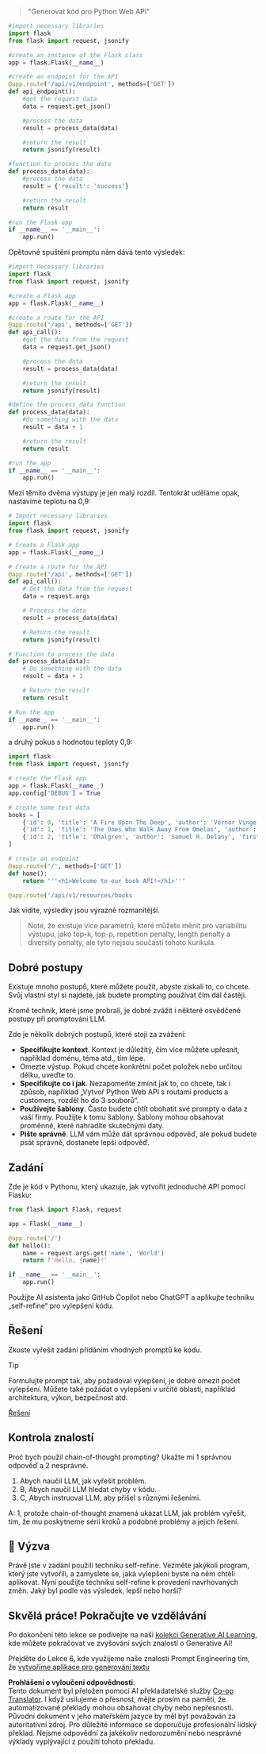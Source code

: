 <!--
CO_OP_TRANSLATOR_METADATA:
{
  "original_hash": "2b4c36be7d66b32e4fac47761718b4a9",
  "translation_date": "2025-07-09T11:38:44+00:00",
  "source_file": "05-advanced-prompts/README.md",
  "language_code": "cs"
}
-->

> "Generovat kód pro Python Web API"
```python
#import necessary libraries
import flask
from flask import request, jsonify

#create an instance of the Flask class
app = flask.Flask(__name__)

#create an endpoint for the API
@app.route('/api/v1/endpoint', methods=['GET'])
def api_endpoint():
    #get the request data
    data = request.get_json()

    #process the data
    result = process_data(data)

    #return the result
    return jsonify(result)

#function to process the data
def process_data(data):
    #process the data
    result = {'result': 'success'}

    #return the result
    return result

#run the Flask app
if __name__ == '__main__':
    app.run()

```

Opětovné spuštění promptu nám dává tento výsledek:

```python
#import necessary libraries
import flask
from flask import request, jsonify

#create a Flask app
app = flask.Flask(__name__)

#create a route for the API
@app.route('/api', methods=['GET'])
def api_call():
    #get the data from the request
    data = request.get_json()

    #process the data
    result = process_data(data)

    #return the result
    return jsonify(result)

#define the process_data function
def process_data(data):
    #do something with the data
    result = data + 1

    #return the result
    return result

#run the app
if __name__ == '__main__':
    app.run()

```

Mezi těmito dvěma výstupy je jen malý rozdíl. Tentokrát uděláme opak, nastavíme teplotu na 0,9:

```python
# Import necessary libraries
import flask
from flask import request, jsonify

# Create a Flask app
app = flask.Flask(__name__)

# Create a route for the API
@app.route('/api', methods=['GET'])
def api_call():
    # Get the data from the request
    data = request.args

    # Process the data
    result = process_data(data)

    # Return the result
    return jsonify(result)

# Function to process the data
def process_data(data):
    # Do something with the data
    result = data + 1

    # Return the result
    return result

# Run the app
if __name__ == '__main__':
    app.run()

```

a druhý pokus s hodnotou teploty 0,9:

```python
import flask
from flask import request, jsonify

# create the Flask app
app = flask.Flask(__name__)
app.config['DEBUG'] = True

# create some test data
books = [
    {'id': 0, 'title': 'A Fire Upon The Deep', 'author': 'Vernor Vinge', 'first_sentence': 'The coldsleep itself was dreamless.', 'year_published': '1992'},
    {'id': 1, 'title': 'The Ones Who Walk Away From Omelas', 'author': 'Ursula K. Le Guin', 'first_sentence': 'With a clamor of bells that set the swallows soaring, the Festival of Summer came to the city Omelas, bright-towered by the sea.', 'published': '1973'},
    {'id': 2, 'title': 'Dhalgren', 'author': 'Samuel R. Delany', 'first_sentence': 'to wound the autumnal city.', 'published': '1975'}
]

# create an endpoint
@app.route('/', methods=['GET'])
def home():
    return '''<h1>Welcome to our book API!</h1>'''

@app.route('/api/v1/resources/books

```

Jak vidíte, výsledky jsou výrazně rozmanitější.

> Note, že existuje více parametrů, které můžete měnit pro variabilitu výstupu, jako top-k, top-p, repetition penalty, length penalty a diversity penalty, ale tyto nejsou součástí tohoto kurikula.

## Dobré postupy

Existuje mnoho postupů, které můžete použít, abyste získali to, co chcete. Svůj vlastní styl si najdete, jak budete prompting používat čím dál častěji.

Kromě technik, které jsme probrali, je dobré zvážit i některé osvědčené postupy při promptování LLM.

Zde je několik dobrých postupů, které stojí za zvážení:

- **Specifikujte kontext**. Kontext je důležitý, čím více můžete upřesnit, například doménu, téma atd., tím lépe.
- Omezte výstup. Pokud chcete konkrétní počet položek nebo určitou délku, uveďte to.
- **Specifikujte co i jak**. Nezapomeňte zmínit jak to, co chcete, tak i způsob, například „Vytvoř Python Web API s routami products a customers, rozděl ho do 3 souborů“.
- **Používejte šablony**. Často budete chtít obohatit své prompty o data z vaší firmy. Použijte k tomu šablony. Šablony mohou obsahovat proměnné, které nahradíte skutečnými daty.
- **Pište správně**. LLM vám může dát správnou odpověď, ale pokud budete psát správně, dostanete lepší odpověď.

## Zadání

Zde je kód v Pythonu, který ukazuje, jak vytvořit jednoduché API pomocí Flasku:

```python
from flask import Flask, request

app = Flask(__name__)

@app.route('/')
def hello():
    name = request.args.get('name', 'World')
    return f'Hello, {name}!'

if __name__ == '__main__':
    app.run()
```

Použijte AI asistenta jako GitHub Copilot nebo ChatGPT a aplikujte techniku „self-refine“ pro vylepšení kódu.

## Řešení

Zkuste vyřešit zadání přidáním vhodných promptů ke kódu.

> [!TIP]
> Formulujte prompt tak, aby požadoval vylepšení, je dobré omezit počet vylepšení. Můžete také požádat o vylepšení v určité oblasti, například architektura, výkon, bezpečnost atd.

[Řešení](../../../05-advanced-prompts/python/aoai-solution.py)

## Kontrola znalostí

Proč bych použil chain-of-thought prompting? Ukažte mi 1 správnou odpověď a 2 nesprávné.

1. Abych naučil LLM, jak vyřešit problém.
1. B, Abych naučil LLM hledat chyby v kódu.
1. C, Abych instruoval LLM, aby přišel s různými řešeními.

A: 1, protože chain-of-thought znamená ukázat LLM, jak problém vyřešit, tím, že mu poskytneme sérii kroků a podobné problémy a jejich řešení.

## 🚀 Výzva

Právě jste v zadání použili techniku self-refine. Vezměte jakýkoli program, který jste vytvořili, a zamyslete se, jaká vylepšení byste na něm chtěli aplikovat. Nyní použijte techniku self-refine k provedení navrhovaných změn. Jaký byl podle vás výsledek, lepší nebo horší?

## Skvělá práce! Pokračujte ve vzdělávání

Po dokončení této lekce se podívejte na naši [kolekci Generative AI Learning](https://aka.ms/genai-collection?WT.mc_id=academic-105485-koreyst), kde můžete pokračovat ve zvyšování svých znalostí o Generative AI!

Přejděte do Lekce 6, kde využijeme naše znalosti Prompt Engineering tím, že [vytvoříme aplikace pro generování textu](../06-text-generation-apps/README.md?WT.mc_id=academic-105485-koreyst)

**Prohlášení o vyloučení odpovědnosti**:  
Tento dokument byl přeložen pomocí AI překladatelské služby [Co-op Translator](https://github.com/Azure/co-op-translator). I když usilujeme o přesnost, mějte prosím na paměti, že automatizované překlady mohou obsahovat chyby nebo nepřesnosti. Původní dokument v jeho mateřském jazyce by měl být považován za autoritativní zdroj. Pro důležité informace se doporučuje profesionální lidský překlad. Nejsme odpovědní za jakékoliv nedorozumění nebo nesprávné výklady vyplývající z použití tohoto překladu.